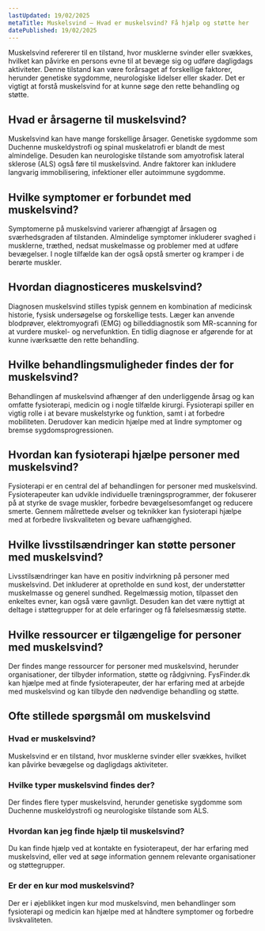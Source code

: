 ```yaml
---
lastUpdated: 19/02/2025
metaTitle: Muskelsvind – Hvad er muskelsvind? Få hjælp og støtte her
datePublished: 19/02/2025
---
```


Muskelsvind refererer til en tilstand, hvor musklerne svinder eller svækkes, hvilket kan påvirke en persons evne til at bevæge sig og udføre dagligdags aktiviteter. Denne tilstand kan være forårsaget af forskellige faktorer, herunder genetiske sygdomme, neurologiske lidelser eller skader. Det er vigtigt at forstå muskelsvind for at kunne søge den rette behandling og støtte.

## Hvad er årsagerne til muskelsvind?

Muskelsvind kan have mange forskellige årsager. Genetiske sygdomme som Duchenne muskeldystrofi og spinal muskelatrofi er blandt de mest almindelige. Desuden kan neurologiske tilstande som amyotrofisk lateral sklerose (ALS) også føre til muskelsvind. Andre faktorer kan inkludere langvarig immobilisering, infektioner eller autoimmune sygdomme.

## Hvilke symptomer er forbundet med muskelsvind?

Symptomerne på muskelsvind varierer afhængigt af årsagen og sværhedsgraden af tilstanden. Almindelige symptomer inkluderer svaghed i musklerne, træthed, nedsat muskelmasse og problemer med at udføre bevægelser. I nogle tilfælde kan der også opstå smerter og kramper i de berørte muskler.

## Hvordan diagnosticeres muskelsvind?

Diagnosen muskelsvind stilles typisk gennem en kombination af medicinsk historie, fysisk undersøgelse og forskellige tests. Læger kan anvende blodprøver, elektromyografi (EMG) og billeddiagnostik som MR-scanning for at vurdere muskel- og nervefunktion. En tidlig diagnose er afgørende for at kunne iværksætte den rette behandling.

## Hvilke behandlingsmuligheder findes der for muskelsvind?

Behandlingen af muskelsvind afhænger af den underliggende årsag og kan omfatte fysioterapi, medicin og i nogle tilfælde kirurgi. Fysioterapi spiller en vigtig rolle i at bevare muskelstyrke og funktion, samt i at forbedre mobiliteten. Derudover kan medicin hjælpe med at lindre symptomer og bremse sygdomsprogressionen.

## Hvordan kan fysioterapi hjælpe personer med muskelsvind?

Fysioterapi er en central del af behandlingen for personer med muskelsvind. Fysioterapeuter kan udvikle individuelle træningsprogrammer, der fokuserer på at styrke de svage muskler, forbedre bevægelsesomfanget og reducere smerte. Gennem målrettede øvelser og teknikker kan fysioterapi hjælpe med at forbedre livskvaliteten og bevare uafhængighed.

## Hvilke livsstilsændringer kan støtte personer med muskelsvind?

Livsstilsændringer kan have en positiv indvirkning på personer med muskelsvind. Det inkluderer at opretholde en sund kost, der understøtter muskelmasse og generel sundhed. Regelmæssig motion, tilpasset den enkeltes evner, kan også være gavnligt. Desuden kan det være nyttigt at deltage i støttegrupper for at dele erfaringer og få følelsesmæssig støtte.

## Hvilke ressourcer er tilgængelige for personer med muskelsvind?

Der findes mange ressourcer for personer med muskelsvind, herunder organisationer, der tilbyder information, støtte og rådgivning. FysFinder.dk kan hjælpe med at finde fysioterapeuter, der har erfaring med at arbejde med muskelsvind og kan tilbyde den nødvendige behandling og støtte.

## Ofte stillede spørgsmål om muskelsvind

### Hvad er muskelsvind?

Muskelsvind er en tilstand, hvor musklerne svinder eller svækkes, hvilket kan påvirke bevægelse og dagligdags aktiviteter.

### Hvilke typer muskelsvind findes der?

Der findes flere typer muskelsvind, herunder genetiske sygdomme som Duchenne muskeldystrofi og neurologiske tilstande som ALS.

### Hvordan kan jeg finde hjælp til muskelsvind?

Du kan finde hjælp ved at kontakte en fysioterapeut, der har erfaring med muskelsvind, eller ved at søge information gennem relevante organisationer og støttegrupper. 

### Er der en kur mod muskelsvind?

Der er i øjeblikket ingen kur mod muskelsvind, men behandlinger som fysioterapi og medicin kan hjælpe med at håndtere symptomer og forbedre livskvaliteten.
